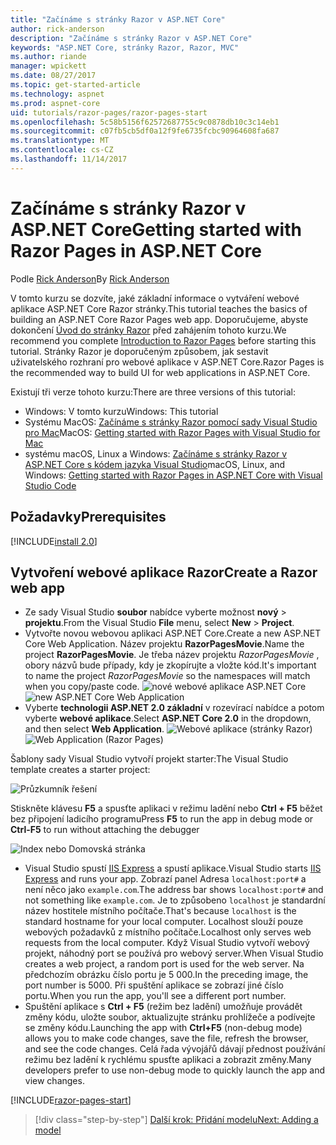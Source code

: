 ```yaml
---
title: "Začínáme s stránky Razor v ASP.NET Core"
author: rick-anderson
description: "Začínáme s stránky Razor v ASP.NET Core"
keywords: "ASP.NET Core, stránky Razor, Razor, MVC"
ms.author: riande
manager: wpickett
ms.date: 08/27/2017
ms.topic: get-started-article
ms.technology: aspnet
ms.prod: aspnet-core
uid: tutorials/razor-pages/razor-pages-start
ms.openlocfilehash: 5c58b5156f62572687755c9c0878db10c3c14eb1
ms.sourcegitcommit: c07fb5cb5df0a12f9fe6735fcbc90964608fa687
ms.translationtype: MT
ms.contentlocale: cs-CZ
ms.lasthandoff: 11/14/2017
---
```

# <a name="getting-started-with-razor-pages-in-aspnet-core"></a><span data-ttu-id="bbba9-104">Začínáme s stránky Razor v ASP.NET Core</span><span class="sxs-lookup"><span data-stu-id="bbba9-104">Getting started with Razor Pages in ASP.NET Core</span></span>

<span data-ttu-id="bbba9-105">Podle [Rick Anderson](https://twitter.com/RickAndMSFT)</span><span class="sxs-lookup"><span data-stu-id="bbba9-105">By [Rick Anderson](https://twitter.com/RickAndMSFT)</span></span>

<span data-ttu-id="bbba9-106">V tomto kurzu se dozvíte, jaké základní informace o vytváření webové aplikace ASP.NET Core Razor stránky.</span><span class="sxs-lookup"><span data-stu-id="bbba9-106">This tutorial teaches the basics of building an ASP.NET Core Razor Pages web app.</span></span> <span data-ttu-id="bbba9-107">Doporučujeme, abyste dokončení [Úvod do stránky Razor](xref:mvc/razor-pages/index) před zahájením tohoto kurzu.</span><span class="sxs-lookup"><span data-stu-id="bbba9-107">We recommend you complete [Introduction to Razor Pages](xref:mvc/razor-pages/index) before starting this tutorial.</span></span> <span data-ttu-id="bbba9-108">Stránky Razor je doporučeným způsobem, jak sestavit uživatelského rozhraní pro webové aplikace v ASP.NET Core.</span><span class="sxs-lookup"><span data-stu-id="bbba9-108">Razor Pages is the recommended way to build UI for web applications in ASP.NET Core.</span></span>

<span data-ttu-id="bbba9-109">Existují tři verze tohoto kurzu:</span><span class="sxs-lookup"><span data-stu-id="bbba9-109">There are three versions of this tutorial:</span></span>

* <span data-ttu-id="bbba9-110">Windows: V tomto kurzu</span><span class="sxs-lookup"><span data-stu-id="bbba9-110">Windows: This tutorial</span></span>
* <span data-ttu-id="bbba9-111">Systému MacOS: [Začínáme s stránky Razor pomocí sady Visual Studio pro Mac](xref:tutorials/razor-pages-mac/razor-pages-start)</span><span class="sxs-lookup"><span data-stu-id="bbba9-111">MacOS: [Getting started with Razor Pages with Visual Studio for Mac](xref:tutorials/razor-pages-mac/razor-pages-start)</span></span>
* <span data-ttu-id="bbba9-112">systému macOS, Linux a Windows: [Začínáme s stránky Razor v ASP.NET Core s kódem jazyka Visual Studio](xref:tutorials/razor-pages-vsc/razor-pages-start)</span><span class="sxs-lookup"><span data-stu-id="bbba9-112">macOS, Linux, and Windows: [Getting started with Razor Pages in ASP.NET Core with Visual Studio Code](xref:tutorials/razor-pages-vsc/razor-pages-start)</span></span>

## <a name="prerequisites"></a><span data-ttu-id="bbba9-113">Požadavky</span><span class="sxs-lookup"><span data-stu-id="bbba9-113">Prerequisites</span></span>

[!INCLUDE[install 2.0](../../includes/install2.0.md)]

## <a name="create-a-razor-web-app"></a><span data-ttu-id="bbba9-114">Vytvoření webové aplikace Razor</span><span class="sxs-lookup"><span data-stu-id="bbba9-114">Create a Razor web app</span></span>

* <span data-ttu-id="bbba9-115">Ze sady Visual Studio **soubor** nabídce vyberte možnost **nový** > **projektu**.</span><span class="sxs-lookup"><span data-stu-id="bbba9-115">From the Visual Studio **File** menu, select **New** > **Project**.</span></span>
* <span data-ttu-id="bbba9-116">Vytvořte novou webovou aplikaci ASP.NET Core.</span><span class="sxs-lookup"><span data-stu-id="bbba9-116">Create a new ASP.NET Core Web Application.</span></span> <span data-ttu-id="bbba9-117">Název projektu **RazorPagesMovie**.</span><span class="sxs-lookup"><span data-stu-id="bbba9-117">Name the project **RazorPagesMovie**.</span></span> <span data-ttu-id="bbba9-118">Je třeba název projektu *RazorPagesMovie* , obory názvů bude případy, kdy je zkopírujte a vložte kód.</span><span class="sxs-lookup"><span data-stu-id="bbba9-118">It's important to name the project *RazorPagesMovie* so the namespaces will match when you copy/paste code.</span></span>
  <span data-ttu-id="bbba9-119">![nové webové aplikace ASP.NET Core](../../mvc/razor-pages/index/_static/np.png)</span><span class="sxs-lookup"><span data-stu-id="bbba9-119">![new ASP.NET Core Web Application](../../mvc/razor-pages/index/_static/np.png)</span></span>
* <span data-ttu-id="bbba9-120">Vyberte **technologii ASP.NET 2.0 základní** v rozevírací nabídce a potom vyberte **webové aplikace**.</span><span class="sxs-lookup"><span data-stu-id="bbba9-120">Select **ASP.NET Core 2.0** in the dropdown, and then select **Web Application**.</span></span>
  <span data-ttu-id="bbba9-121">![Webové aplikace (stránky Razor)](../../mvc/razor-pages/index/_static/np2.png)</span><span class="sxs-lookup"><span data-stu-id="bbba9-121">![Web Application (Razor Pages)](../../mvc/razor-pages/index/_static/np2.png)</span></span>

<span data-ttu-id="bbba9-122">Šablony sady Visual Studio vytvoří projekt starter:</span><span class="sxs-lookup"><span data-stu-id="bbba9-122">The Visual Studio template creates a starter project:</span></span>

![Průzkumník řešení](razor-pages-start/_static/se.png)

<span data-ttu-id="bbba9-124">Stiskněte klávesu **F5** a spusťte aplikaci v režimu ladění nebo **Ctrl + F5** běžet bez připojení ladicího programu</span><span class="sxs-lookup"><span data-stu-id="bbba9-124">Press **F5** to run the app in debug mode or **Ctrl-F5** to run without attaching the debugger</span></span>

![Index nebo Domovská stránka](razor-pages-start/_static/home.png)

* <span data-ttu-id="bbba9-126">Visual Studio spustí [IIS Express](https://docs.microsoft.com/iis/extensions/introduction-to-iis-express/iis-express-overview) a spustí aplikace.</span><span class="sxs-lookup"><span data-stu-id="bbba9-126">Visual Studio starts [IIS Express](https://docs.microsoft.com/iis/extensions/introduction-to-iis-express/iis-express-overview) and runs your app.</span></span> <span data-ttu-id="bbba9-127">Zobrazí panel Adresa `localhost:port#` a není něco jako `example.com`.</span><span class="sxs-lookup"><span data-stu-id="bbba9-127">The address bar shows `localhost:port#` and not something like `example.com`.</span></span> <span data-ttu-id="bbba9-128">Je to způsobeno `localhost` je standardní název hostitele místního počítače.</span><span class="sxs-lookup"><span data-stu-id="bbba9-128">That's because `localhost` is the standard hostname for your local computer.</span></span> <span data-ttu-id="bbba9-129">Localhost slouží pouze webových požadavků z místního počítače.</span><span class="sxs-lookup"><span data-stu-id="bbba9-129">Localhost only serves web requests from the local computer.</span></span> <span data-ttu-id="bbba9-130">Když Visual Studio vytvoří webový projekt, náhodný port se používá pro webový server.</span><span class="sxs-lookup"><span data-stu-id="bbba9-130">When Visual Studio creates a web project, a random port is used for the web server.</span></span> <span data-ttu-id="bbba9-131">Na předchozím obrázku číslo portu je 5 000.</span><span class="sxs-lookup"><span data-stu-id="bbba9-131">In the preceding image, the port number is 5000.</span></span> <span data-ttu-id="bbba9-132">Při spuštění aplikace se zobrazí jiné číslo portu.</span><span class="sxs-lookup"><span data-stu-id="bbba9-132">When you run the app, you'll see a different port number.</span></span>
* <span data-ttu-id="bbba9-133">Spuštění aplikace s **Ctrl + F5** (režim bez ladění) umožňuje provádět změny kódu, uložte soubor, aktualizujte stránku prohlížeče a podívejte se změny kódu.</span><span class="sxs-lookup"><span data-stu-id="bbba9-133">Launching the app with **Ctrl+F5** (non-debug mode) allows you to make code changes, save the file, refresh the browser, and see the code changes.</span></span> <span data-ttu-id="bbba9-134">Celá řada vývojářů dávají přednost používání režimu bez ladění k rychlému spusťte aplikaci a zobrazit změny.</span><span class="sxs-lookup"><span data-stu-id="bbba9-134">Many developers prefer to use non-debug mode to quickly launch the app and view changes.</span></span>

[!INCLUDE[razor-pages-start](../../includes/RP/razor-pages-start.md)]

>[!div class="step-by-step"]
[<span data-ttu-id="bbba9-135">Další krok: Přidání modelu</span><span class="sxs-lookup"><span data-stu-id="bbba9-135">Next: Adding a model</span></span>](xref:tutorials/razor-pages/model)
